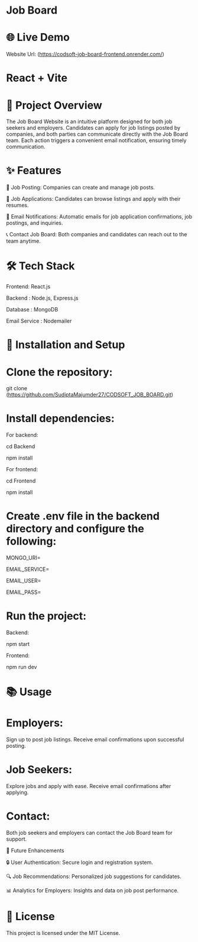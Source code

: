 # Job Board
# 🌐 Live Demo
Website Url: (https://codsoft-job-board-frontend.onrender.com/)

# React + Vite


# 🚀 Project Overview
The Job Board Website is an intuitive platform designed for both job seekers and employers. Candidates can apply for job listings posted by companies, and both parties can communicate directly with the Job Board team. Each action triggers a convenient email notification, ensuring timely communication.

# ✨ Features
📝 Job Posting:   Companies can create and manage job posts.

📄 Job Applications: Candidates can browse listings and apply with their resumes.

📧 Email Notifications: Automatic emails for job application confirmations, job postings, and inquiries.

📞 Contact Job Board: Both companies and candidates can reach out to the team anytime.

# 🛠 Tech Stack
Frontend:  React.js

Backend : Node.js, Express.js	

Database : MongoDB

Email Service : Nodemailer
		
# 🚧 Installation and Setup
# Clone the repository:


git clone (https://github.com/SudiptaMajumder27/CODSOFT_JOB_BOARD.git)
# Install dependencies:

 For backend:


cd Backend

npm install

 For frontend:


cd Frontend

npm install
# Create .env file in the backend directory and configure the following:

MONGO_URI=<your-mongodb-connection-string>

EMAIL_SERVICE=<your-email-service>

EMAIL_USER=<your-email-username>

EMAIL_PASS=<your-email-password>

# Run the project:

 Backend:

npm start

 Frontend:

npm run dev

# 📚 Usage
# Employers:

Sign up to post job listings.
Receive email confirmations upon successful posting.
# Job Seekers:

Explore jobs and apply with ease.
Receive email confirmations after applying.
# Contact:

Both job seekers and employers can contact the Job Board team for support.

🎯 Future Enhancements

🔒 User Authentication: Secure login and registration system.

🔍 Job Recommendations: Personalized job suggestions for candidates.

📊 Analytics for Employers: Insights and data on job post performance.

# 📜 License
This project is licensed under the MIT License.



